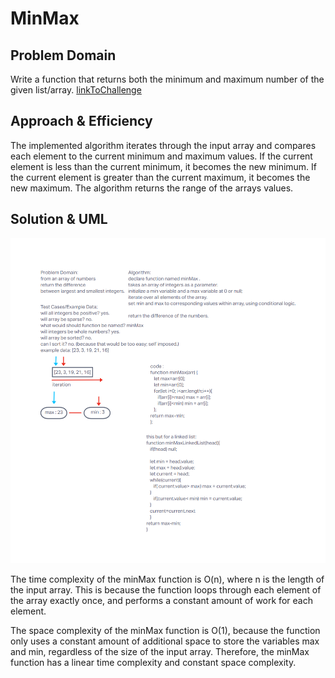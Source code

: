 # MinMax

## Problem Domain

Write a function that returns both the minimum and maximum number of the given list/array.
[linkToChallenge](https://www.codewars.com/kata/56d19b2ac05aed1a20000430)

## Approach & Efficiency

The implemented algorithm iterates through the input array and compares each element to the current minimum and maximum values. If the current element is less than the current minimum, it becomes the new minimum. If the current element is greater than the current maximum, it becomes the new maximum. The algorithm returns the range of the arrays values.

## Solution & UML

![uml](../assets/exported-freehand.png%20(4).png)

The time complexity of the minMax function is O(n), where n is the length of the input array. This is because the function loops through each element of the array exactly once, and performs a constant amount of work for each element.

The space complexity of the minMax function is O(1), because the function only uses a constant amount of additional space to store the variables max and min, regardless of the size of the input array. Therefore, the minMax function has a linear time complexity and constant space complexity.
